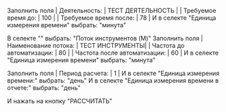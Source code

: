 Заполнить поля
| Деятельность: | ТЕСТ ДЕЯТЕЛЬНОСТЬ |
| Требуемое время до: | 100 |
| Требуемое время после: | 78 |
И в селекте "Единица измерения времени" выбрать: "минута"

В селекте "" выбрать: "Поток инструментов (M)"
Заполнить поля
| Наименование потока: | ТЕСТ ИНСТРУМЕНТЫ|
| Частота до автоматизации: | 80 |
| Частота после автоматизации: | 60 |
И в селекте "Единица измерения времени" выбрать: "минута"

Заполнить поля 
| Период расчета: | 1 |
И в селекте "Единица измерения времени:" выбрать: "день"
И в селекте "Единица измерения времени в отчете:" выбрать: "день"

И нажать на кнопку "РАССЧИТАТЬ"
